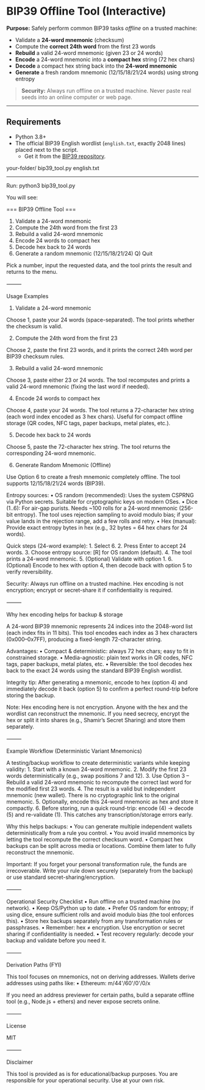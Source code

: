 # BIP39 Offline Tool (Interactive)

**Purpose:** Safely perform common BIP39 tasks *offline* on a trusted machine:

- Validate a **24-word mnemonic** (checksum)
- Compute the **correct 24th word** from the first 23 words
- **Rebuild** a valid 24-word mnemonic (given 23 or 24 words)
- **Encode** a 24-word mnemonic into a **compact hex** string (72 hex chars)
- **Decode** a compact hex string back into the **24-word mnemonic**
- **Generate** a fresh random mnemonic (12/15/18/21/24 words) using strong entropy

> **Security:** Always run offline on a trusted machine. Never paste real seeds into an online computer or web page.

---

## Requirements

- Python 3.8+
- The official BIP39 English wordlist (`english.txt`, exactly 2048 lines) placed next to the script.
  - Get it from the [BIP39 repository](https://github.com/bitcoin/bips/blob/master/bip-0039/english.txt).

your-folder/
bip39_tool.py
english.txt

---
Run:
python3 bip39_tool.py

You will see:

=== BIP39 Offline Tool ===
1) Validate a 24-word mnemonic
2) Compute the 24th word from the first 23
3) Rebuild a valid 24-word mnemonic
4) Encode 24 words to compact hex
5) Decode hex back to 24 words
6) Generate a random mnemonic (12/15/18/21/24)
Q) Quit

Pick a number, input the requested data, and the tool prints the result and returns to the menu.

⸻

Usage Examples

1) Validate a 24-word mnemonic

Choose 1, paste your 24 words (space-separated). The tool prints whether the checksum is valid.

2) Compute the 24th word from the first 23

Choose 2, paste the first 23 words, and it prints the correct 24th word per BIP39 checksum rules.

3) Rebuild a valid 24-word mnemonic

Choose 3, paste either 23 or 24 words. The tool recomputes and prints a valid 24-word mnemonic (fixing the last word if needed).

4) Encode 24 words to compact hex

Choose 4, paste your 24 words. The tool returns a 72-character hex string (each word index encoded as 3 hex chars).
Useful for compact offline storage (QR codes, NFC tags, paper backups, metal plates, etc.).

5) Decode hex back to 24 words

Choose 5, paste the 72-character hex string. The tool returns the corresponding 24-word mnemonic.

6) Generate Random Mnemonic (Offline)

Use Option 6 to create a fresh mnemonic completely offline. The tool supports 12/15/18/21/24 words (BIP39).

Entropy sources:
	•	OS random (recommended): Uses the system CSPRNG via Python secrets. Suitable for cryptographic keys on modern OSes.
	•	Dice (1..6): For air-gap purists. Needs ~100 rolls for a 24-word mnemonic (256-bit entropy). The tool uses rejection sampling to avoid modulo bias; if your value lands in the rejection range, add a few rolls and retry.
	•	Hex (manual): Provide exact entropy bytes in hex (e.g., 32 bytes = 64 hex chars for 24 words).

Quick steps (24-word example):
	1.	Select 6.
	2.	Press Enter to accept 24 words.
	3.	Choose entropy source: [R] for OS random (default).
	4.	The tool prints a 24-word mnemonic.
	5.	(Optional) Validate with option 1.
	6.	(Optional) Encode to hex with option 4, then decode back with option 5 to verify reversibility.

Security: Always run offline on a trusted machine. Hex encoding is not encryption; encrypt or secret-share it if confidentiality is required.

⸻

Why hex encoding helps for backup & storage

A 24-word BIP39 mnemonic represents 24 indices into the 2048-word list (each index fits in 11 bits).
This tool encodes each index as 3 hex characters (0x000–0x7FF), producing a fixed-length 72-character string.

Advantages:
	•	Compact & deterministic: always 72 hex chars; easy to fit in constrained storage.
	•	Media-agnostic: plain text works in QR codes, NFC tags, paper backups, metal plates, etc.
	•	Reversible: the tool decodes hex back to the exact 24 words using the standard BIP39 English wordlist.

Integrity tip: After generating a mnemonic, encode to hex (option 4) and immediately decode it back (option 5) to confirm a perfect round-trip before storing the backup.

Note: Hex encoding here is not encryption. Anyone with the hex and the wordlist can reconstruct the mnemonic.
If you need secrecy, encrypt the hex or split it into shares (e.g., Shamir’s Secret Sharing) and store them separately.

⸻

Example Workflow (Deterministic Variant Mnemonics)

A testing/backup workflow to create deterministic variants while keeping validity:
	1.	Start with a known 24-word mnemonic.
	2.	Modify the first 23 words deterministically (e.g., swap positions 7 and 12).
	3.	Use Option 3 – Rebuild a valid 24-word mnemonic to recompute the correct last word for the modified first 23 words.
	4.	The result is a valid but independent mnemonic (new wallet). There is no cryptographic link to the original mnemonic.
	5.	Optionally, encode this 24-word mnemonic as hex and store it compactly.
	6.	Before storing, run a quick round-trip: encode (4) → decode (5) and re-validate (1). This catches any transcription/storage errors early.

Why this helps backups:
	•	You can generate multiple independent wallets deterministically from a rule you control.
	•	You avoid invalid mnemonics by letting the tool recompute the correct checksum word.
	•	Compact hex backups can be split across media or locations. Combine them later to fully reconstruct the mnemonic.

Important: If you forget your personal transformation rule, the funds are irrecoverable.
Write your rule down securely (separately from the backup) or use standard secret-sharing/encryption.

⸻

Operational Security Checklist
	•	Run offline on a trusted machine (no network).
	•	Keep OS/Python up to date.
	•	Prefer OS random for entropy; if using dice, ensure sufficient rolls and avoid modulo bias (the tool enforces this).
	•	Store hex backups separately from any transformation rules or passphrases.
	•	Remember: hex ≠ encryption. Use encryption or secret sharing if confidentiality is needed.
	•	Test recovery regularly: decode your backup and validate before you need it.

⸻

Derivation Paths (FYI)

This tool focuses on mnemonics, not on deriving addresses. Wallets derive addresses using paths like:
	•	Ethereum: m/44'/60'/0'/0/x

If you need an address previewer for certain paths, build a separate offline tool (e.g., Node.js + ethers) and never expose secrets online.

⸻

License

MIT

⸻

Disclaimer

This tool is provided as is for educational/backup purposes.
You are responsible for your operational security. Use at your own risk.

